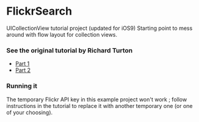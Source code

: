 # FlickrSearch
UICollectionView tutorial project (updated for iOS9)
Starting point to mess around with flow layout for collection views.

### See the original tutorial by Richard Turton

* [Part 1](https://www.raywenderlich.com/78550/beginning-ios-collection-views-swift-part-1)
* [Part 2](https://www.raywenderlich.com/78551/beginning-ios-collection-views-swift-part-2)

### Running it

The temporary Flickr API key in this example project won't work ; follow instructions in the tutorial to replace it with another temporary one (or one of your choosing).
